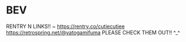 # BEV
RENTRY N LINKS!! ~
https://rentry.co/cutiecutiee
https://retrospring.net/@yatogamifuma
PLEASE CHECK THEM OUT!! ^_^
